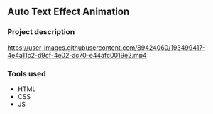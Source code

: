 ## Auto Text Effect Animation

### Project description

https://user-images.githubusercontent.com/89424060/193499417-4e4a11c2-d9cf-4e02-ac70-e44afc0019e2.mp4

### Tools used

- HTML
- CSS
- JS
